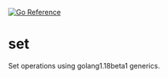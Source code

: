 [![Go Reference](https://pkg.go.dev/badge/github.com/elainabialkowski/set.svg)](https://pkg.go.dev/github.com/ElainaBialkowski/set)
# set
Set operations using golang1.18beta1 generics.

